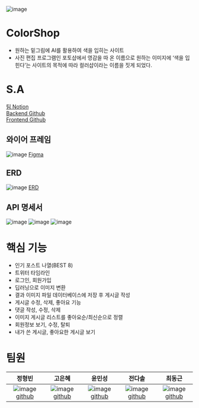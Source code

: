 ![image](https://user-images.githubusercontent.com/110761719/207755588-07f40bc3-1bac-4586-b621-1a188d5a0d16.png)

# ColorShop
- 원하는 밑그림에 AI를 활용하여 색을 입히는 사이트
- 사진 편집 프로그램인 포토샵에서 영감을 따 온 이름으로 원하는 이미지에 ‘색을 입힌다’는 사이트의 목적에 따라 컬러샵이라는 이름을 짓게 되었다.

# S.A
[팀 Notion](https://trite-professor-e94.notion.site/ColorShop-a59fcd4f60b749f09cf860a545eca8e5)<br>
[Backend Github](https://github.com/0sol0/ColorShop_B)<br>
[Frontend Github](https://github.com/0sol0/ColorShop_F)<br>

## 와이어 프레임
![image](https://user-images.githubusercontent.com/110761719/207755489-569b6a8b-3461-46c9-900f-0d198f1a21c6.png)
[Figma](https://www.figma.com/file/rZhRm9OZ85prLdR2TVtszA/B4AFTER-FINAL?node-id=0%3A1)

## ERD
![image](https://user-images.githubusercontent.com/110761719/207755976-c31b17b8-5a61-492c-b513-80e3100205b7.png)
[ERD](https://www.erdcloud.com/p/ji5u4nHoRz2dRZfMA)

## API 명세서
![image](https://user-images.githubusercontent.com/110761719/207757976-18d7f32a-a993-4fa0-809d-b4d13e63bfba.png)
![image](https://user-images.githubusercontent.com/110761719/207757785-8c16f856-3a17-4f7d-9dd2-c892ad6f4e4f.png)
![image](https://user-images.githubusercontent.com/110761719/207757873-36983f30-97b0-44b7-ab47-0b90a15bbd45.png)

# 핵심 기능
- 인기 포스트 나열(BEST 8)
- 트위터 타임라인
- 로그인, 회원가입
- 딥러닝으로 이미지 변환
- 결과 이미지 파일 데이터베이스에 저장 후 게시글 작성
- 게시글 수정, 삭제, 좋아요 기능
- 댓글 작성, 수정, 삭제
- 이미지 게시글 리스트를 좋아요순/최신순으로 정렬
- 회원정보 보기, 수정, 탈퇴
- 내가 쓴 게시글, 좋아요한 게시글 보기

# 팀원
| 정형빈 | 고은혜 | 윤민성 | 전다솔 | 최동근 |
| :---: | :---: | :---: | :---: | :---: |
| ![image](https://user-images.githubusercontent.com/110761719/207762846-e027a03a-b706-45f3-b487-0035fd6e51cf.png) [github](https://github.com/gudqls369) | ![image](https://user-images.githubusercontent.com/110761719/207763003-30e8d6a1-74de-4807-a15b-81832a000c64.png) [github](https://github.com/gracegoh924) | ![image](https://user-images.githubusercontent.com/110761719/207763268-874b6a31-2c49-4a80-accb-cc64d67121c8.png) [github](https://github.com/0sol0) | ![image](https://user-images.githubusercontent.com/110761719/207763343-c1a2e810-013a-424c-9185-62016e6e6f29.png) [github](https://github.com/tweaky3047) | ![image](https://user-images.githubusercontent.com/110761719/207763158-bea36a18-8ba8-43b4-8dea-8070cd197ab9.png) [github](https://github.com/rippliny) | 
